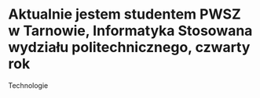 

 # Aktualnie jestem studentem PWSZ w Tarnowie, Informatyka Stosowana wydziału politechnicznego, czwarty rok

Technologie

